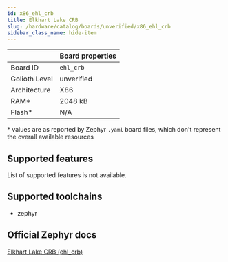 ```yaml
---
id: x86_ehl_crb
title: Elkhart Lake CRB
slug: /hardware/catalog/boards/unverified/x86_ehl_crb
sidebar_class_name: hide-item
---
```


[//]: # (This is an auto-generated file, do not edit! Changes to it will be lost upon re-generation)



|                | Board properties     |
| -------------  | -------------------- |
| Board ID       | `ehl_crb` |
| Golioth Level  | unverified       |
| Architecture   | X86 |
| RAM*           | 2048 kB |
| Flash*         | N/A |

\* values are as reported by Zephyr `.yaml` board files, which don't represent the overall available resources



## Supported features

List of supported features is not available.

## Supported toolchains

* zephyr

## Official Zephyr docs

[Elkhart Lake CRB (ehl_crb)](https://docs.zephyrproject.org/latest/boards/x86/ehl_crb/doc/index.html)
